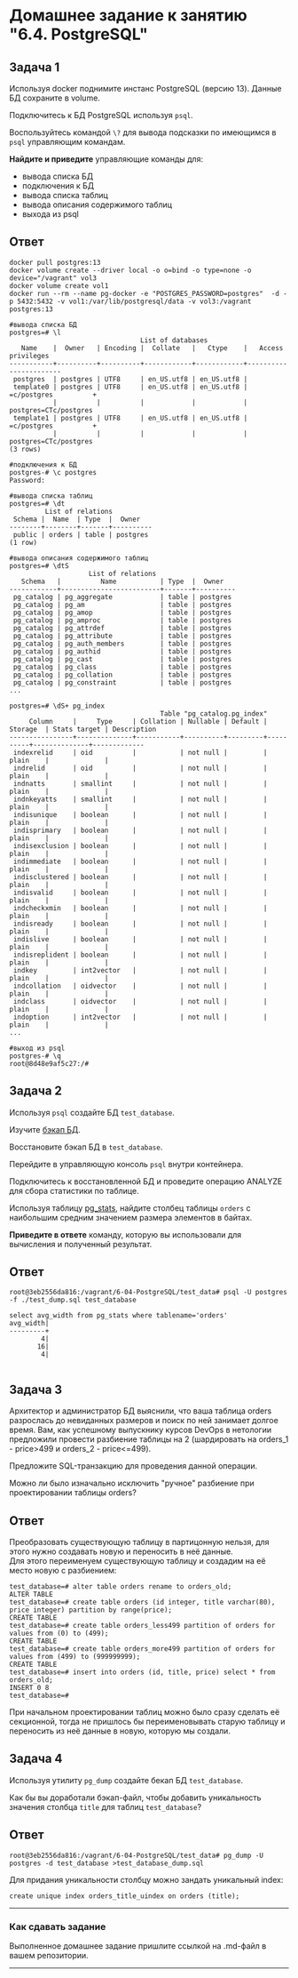 # Домашнее задание к занятию "6.4. PostgreSQL"

## Задача 1

Используя docker поднимите инстанс PostgreSQL (версию 13). Данные БД сохраните в volume.

Подключитесь к БД PostgreSQL используя `psql`.

Воспользуйтесь командой `\?` для вывода подсказки по имеющимся в `psql` управляющим командам.

**Найдите и приведите** управляющие команды для:
- вывода списка БД
- подключения к БД
- вывода списка таблиц
- вывода описания содержимого таблиц
- выхода из psql

## Ответ <br>
~~~
docker pull postgres:13
docker volume create --driver local -o o=bind -o type=none -o device="/vagrant" vol3
docker volume create vol1
docker run --rm --name pg-docker -e "POSTGRES_PASSWORD=postgres"  -d -p 5432:5432 -v vol1:/var/lib/postgresql/data -v vol3:/vagrant postgres:13

~~~
~~~
#вывода списка БД
postgres=# \l
                                 List of databases
   Name    |  Owner   | Encoding |  Collate   |   Ctype    |   Access privileges
-----------+----------+----------+------------+------------+-----------------------
 postgres  | postgres | UTF8     | en_US.utf8 | en_US.utf8 |
 template0 | postgres | UTF8     | en_US.utf8 | en_US.utf8 | =c/postgres          +
           |          |          |            |            | postgres=CTc/postgres
 template1 | postgres | UTF8     | en_US.utf8 | en_US.utf8 | =c/postgres          +
           |          |          |            |            | postgres=CTc/postgres
(3 rows)

#подключения к БД
postgres-# \c postgres
Password: 

#вывода списка таблиц
postgres=# \dt
         List of relations
 Schema |  Name  | Type  |  Owner
--------+--------+-------+----------
 public | orders | table | postgres
(1 row)

#вывода описания содержимого таблиц
postgres=# \dtS
                    List of relations
   Schema   |          Name           | Type  |  Owner
------------+-------------------------+-------+----------
 pg_catalog | pg_aggregate            | table | postgres
 pg_catalog | pg_am                   | table | postgres
 pg_catalog | pg_amop                 | table | postgres
 pg_catalog | pg_amproc               | table | postgres
 pg_catalog | pg_attrdef              | table | postgres
 pg_catalog | pg_attribute            | table | postgres
 pg_catalog | pg_auth_members         | table | postgres
 pg_catalog | pg_authid               | table | postgres
 pg_catalog | pg_cast                 | table | postgres
 pg_catalog | pg_class                | table | postgres
 pg_catalog | pg_collation            | table | postgres
 pg_catalog | pg_constraint           | table | postgres
...

postgres=# \dS+ pg_index
                                      Table "pg_catalog.pg_index"
     Column     |     Type     | Collation | Nullable | Default | Storage  | Stats target | Description
----------------+--------------+-----------+----------+---------+----------+--------------+-------------
 indexrelid     | oid          |           | not null |         | plain    |              |
 indrelid       | oid          |           | not null |         | plain    |              |
 indnatts       | smallint     |           | not null |         | plain    |              |
 indnkeyatts    | smallint     |           | not null |         | plain    |              |
 indisunique    | boolean      |           | not null |         | plain    |              |
 indisprimary   | boolean      |           | not null |         | plain    |              |
 indisexclusion | boolean      |           | not null |         | plain    |              |
 indimmediate   | boolean      |           | not null |         | plain    |              |
 indisclustered | boolean      |           | not null |         | plain    |              |
 indisvalid     | boolean      |           | not null |         | plain    |              |
 indcheckxmin   | boolean      |           | not null |         | plain    |              |
 indisready     | boolean      |           | not null |         | plain    |              |
 indislive      | boolean      |           | not null |         | plain    |              |
 indisreplident | boolean      |           | not null |         | plain    |              |
 indkey         | int2vector   |           | not null |         | plain    |              |
 indcollation   | oidvector    |           | not null |         | plain    |              |
 indclass       | oidvector    |           | not null |         | plain    |              |
 indoption      | int2vector   |           | not null |         | plain    |              |
...

#выход из psql
postgres-# \q
root@8d48e9af5c27:/# 
~~~


## Задача 2

Используя `psql` создайте БД `test_database`.

Изучите [бэкап БД](https://github.com/netology-code/virt-homeworks/tree/master/06-db-04-postgresql/test_data).

Восстановите бэкап БД в `test_database`.

Перейдите в управляющую консоль `psql` внутри контейнера.

Подключитесь к восстановленной БД и проведите операцию ANALYZE для сбора статистики по таблице.

Используя таблицу [pg_stats](https://postgrespro.ru/docs/postgresql/12/view-pg-stats), найдите столбец таблицы `orders` 
с наибольшим средним значением размера элементов в байтах.

**Приведите в ответе** команду, которую вы использовали для вычисления и полученный результат.

## Ответ <br>

~~~
root@3eb2556da816:/vagrant/6-04-PostgreSQL/test_data# psql -U postgres -f ./test_dump.sql test_database

select avg_width from pg_stats where tablename='orders'
avg_width|
---------+
        4|
       16|
        4|


~~~

## Задача 3

Архитектор и администратор БД выяснили, что ваша таблица orders разрослась до невиданных размеров и
поиск по ней занимает долгое время. Вам, как успешному выпускнику курсов DevOps в нетологии предложили
провести разбиение таблицы на 2 (шардировать на orders_1 - price>499 и orders_2 - price<=499).

Предложите SQL-транзакцию для проведения данной операции.

Можно ли было изначально исключить "ручное" разбиение при проектировании таблицы orders?

## Ответ <br>
Преобразовать существующую таблицу в партицонную нельзя, для этого нужно создавать новую и переносить в неё данные. <br>
Для этого переименуем существующую таблицу и создадим на её место новую с разбиением:
~~~
test_database=# alter table orders rename to orders_old;
ALTER TABLE
test_database=# create table orders (id integer, title varchar(80), price integer) partition by range(price);
CREATE TABLE
test_database=# create table orders_less499 partition of orders for values from (0) to (499);
CREATE TABLE
test_database=# create table orders_more499 partition of orders for values from (499) to (999999999);
CREATE TABLE
test_database=# insert into orders (id, title, price) select * from orders_old;
INSERT 0 8
test_database=# 
~~~
При начальном проектировании таблиц можно было сразу сделать её секционной, тогда не пришлось бы переименовывать старую таблицу и переносить из неё данные в новую, которую мы создали.

## Задача 4

Используя утилиту `pg_dump` создайте бекап БД `test_database`.

Как бы вы доработали бэкап-файл, чтобы добавить уникальность значения столбца `title` для таблиц `test_database`?

## Ответ <br>

~~~
root@3eb2556da816:/vagrant/6-04-PostgreSQL/test_data# pg_dump -U postgres -d test_database >test_database_dump.sql
~~~
Для придания уникальности столбцу можно зандать уникальный index: <br>
~~~
create unique index orders_title_uindex on orders (title);
~~~

---

### Как cдавать задание

Выполненное домашнее задание пришлите ссылкой на .md-файл в вашем репозитории.

---
